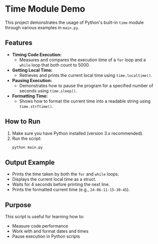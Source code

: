 # Time Module Demo

This project demonstrates the usage of Python's built-in `time` module through various examples in `main.py`.

## Features

- **Timing Code Execution:**
  - Measures and compares the execution time of a `for` loop and a `while` loop that both count to 5000.
- **Getting Local Time:**
  - Retrieves and prints the current local time using `time.localtime()`.
- **Pausing Execution:**
  - Demonstrates how to pause the program for a specified number of seconds using `time.sleep()`.
- **Formatting Time:**
  - Shows how to format the current time into a readable string using `time.strftime()`.

## How to Run

1. Make sure you have Python installed (version 3.x recommended).
2. Run the script:
   ```bash
   python main.py
   ```

## Output Example

- Prints the time taken by both the `for` and `while` loops.
- Displays the current local time as a struct.
- Waits for 4 seconds before printing the next line.
- Prints the formatted current time (e.g., `24-06-11-15-30-45`).

## Purpose

This script is useful for learning how to:
- Measure code performance
- Work with and format dates and times
- Pause execution in Python scripts 